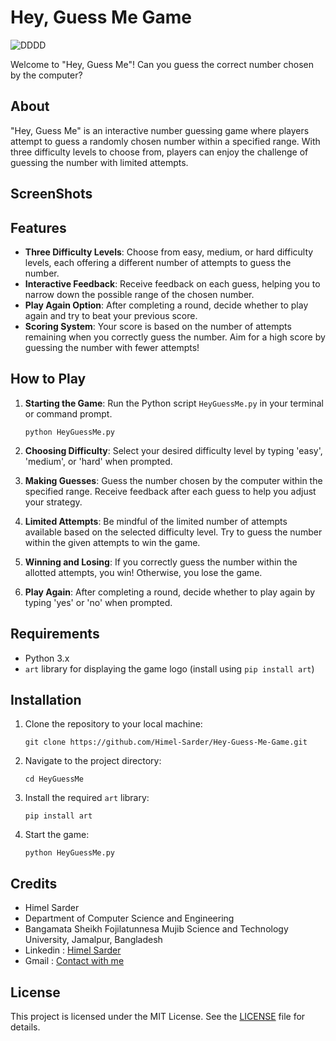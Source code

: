 # Hey, Guess Me Game
![DDDD](https://github.com/Himel-Sarder/Hey-Guess-Me-Game/assets/143216886/79f931f5-8be3-4a24-a2a0-01f41af14b55)

Welcome to "Hey, Guess Me"! Can you guess the correct number chosen by the computer?

## About

"Hey, Guess Me" is an interactive number guessing game where players attempt to guess a randomly chosen number within a specified range. With three difficulty levels to choose from, players can enjoy the challenge of guessing the number with limited attempts.

## ScreenShots   

## Features

- **Three Difficulty Levels**: Choose from easy, medium, or hard difficulty levels, each offering a different number of attempts to guess the number.
- **Interactive Feedback**: Receive feedback on each guess, helping you to narrow down the possible range of the chosen number.
- **Play Again Option**: After completing a round, decide whether to play again and try to beat your previous score.
- **Scoring System**: Your score is based on the number of attempts remaining when you correctly guess the number. Aim for a high score by guessing the number with fewer attempts!

## How to Play

1. **Starting the Game**: Run the Python script `HeyGuessMe.py` in your terminal or command prompt.
   ```
   python HeyGuessMe.py
   ```

2. **Choosing Difficulty**: Select your desired difficulty level by typing 'easy', 'medium', or 'hard' when prompted.
   
3. **Making Guesses**: Guess the number chosen by the computer within the specified range. Receive feedback after each guess to help you adjust your strategy.

4. **Limited Attempts**: Be mindful of the limited number of attempts available based on the selected difficulty level. Try to guess the number within the given attempts to win the game.

5. **Winning and Losing**: If you correctly guess the number within the allotted attempts, you win! Otherwise, you lose the game.

6. **Play Again**: After completing a round, decide whether to play again by typing 'yes' or 'no' when prompted.

## Requirements

- Python 3.x
- `art` library for displaying the game logo (install using `pip install art`)

## Installation

1. Clone the repository to your local machine:
   ```
   git clone https://github.com/Himel-Sarder/Hey-Guess-Me-Game.git
   ```

2. Navigate to the project directory:
   ```
   cd HeyGuessMe
   ```

3. Install the required `art` library:
   ```
   pip install art
   ```

4. Start the game:
   ```
   python HeyGuessMe.py
   ```
## Credits   
- Himel Sarder
- Department of Computer Science and Engineering
- Bangamata Sheikh Fojilatunnesa Mujib Science and Technology University, Jamalpur, Bangladesh
- Linkedin : [Himel Sarder](https://www.linkedin.com/in/himel-sarder/)
- Gmail : [Contact with me](info.himelcse@gmail.com)

## License

This project is licensed under the MIT License. See the [LICENSE](LICENSE) file for details.

